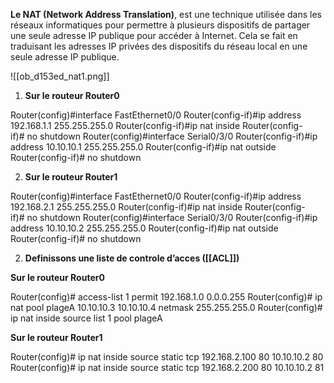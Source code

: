   
**Le NAT (Network Address Translation)**, est une technique utilisée dans les réseaux informatiques pour permettre à plusieurs dispositifs de partager une seule adresse IP publique pour accéder à Internet. Cela se fait en traduisant les adresses IP privées des dispositifs du réseau local en une seule adresse IP publique.

![[ob_d153ed_nat1.png]]

1. **Sur le routeur Router0**

Router(config)#interface FastEthernet0/0
Router(config-if)#ip address 192.168.1.1 255.255.255.0
Router(config-if)#ip nat inside
Router(config-if)# no shutdown
Router(config)#interface Serial0/3/0
Router(config-if)#ip address 10.10.10.1 255.255.255.0
Router(config-if)#ip nat outside
Router(config-if)# no shutdown

2. **Sur le routeur Router1**

Router(config)#interface FastEthernet0/0
Router(config-if)#ip address 192.168.2.1 255.255.255.0
Router(config-if)#ip nat inside
Router(config-if)# no shutdown
Router(config)#interface Serial0/3/0
Router(config-if)#ip address 10.10.10.2 255.255.255.0
Router(config-if)#ip nat outside
Router(config-if)# no shutdown

2. **Definissons une liste de controle d’acces ([[ACL]])**

**Sur le routeur Router0**

Router(config)# access-list 1 permit 192.168.1.0 0.0.0.255
Router(config)# ip nat pool plageA 10.10.10.3 10.10.10.4 netmask 255.255.255.0
Router(config)# ip nat inside source list 1 pool plageA

**Sur le routeur Router1**

Router(config)# ip nat inside source static tcp 192.168.2.100 80 10.10.10.2 80
Router(config)# ip nat inside source static tcp 192.168.2.200 80 10.10.10.2 81